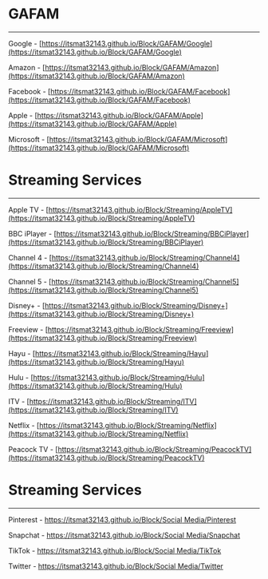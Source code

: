 # GAFAM
***
Google - [https://itsmat32143.github.io/Block/GAFAM/Google](https://itsmat32143.github.io/Block/GAFAM/Google)

Amazon - [https://itsmat32143.github.io/Block/GAFAM/Amazon](https://itsmat32143.github.io/Block/GAFAM/Amazon)

Facebook - [https://itsmat32143.github.io/Block/GAFAM/Facebook](https://itsmat32143.github.io/Block/GAFAM/Facebook)

Apple - [https://itsmat32143.github.io/Block/GAFAM/Apple](https://itsmat32143.github.io/Block/GAFAM/Apple)

Microsoft - [https://itsmat32143.github.io/Block/GAFAM/Microsoft](https://itsmat32143.github.io/Block/GAFAM/Microsoft)


# Streaming Services
***
Apple TV - [https://itsmat32143.github.io/Block/Streaming/AppleTV](https://itsmat32143.github.io/Block/Streaming/AppleTV)

BBC iPlayer - [https://itsmat32143.github.io/Block/Streaming/BBCiPlayer](https://itsmat32143.github.io/Block/Streaming/BBCiPlayer)

Channel 4 - [https://itsmat32143.github.io/Block/Streaming/Channel4](https://itsmat32143.github.io/Block/Streaming/Channel4)

Channel 5 - [https://itsmat32143.github.io/Block/Streaming/Channel5](https://itsmat32143.github.io/Block/Streaming/Channel5)

Disney+ - [https://itsmat32143.github.io/Block/Streaming/Disney+](https://itsmat32143.github.io/Block/Streaming/Disney+)

Freeview - [https://itsmat32143.github.io/Block/Streaming/Freeview](https://itsmat32143.github.io/Block/Streaming/Freeview)

Hayu - [https://itsmat32143.github.io/Block/Streaming/Hayu](https://itsmat32143.github.io/Block/Streaming/Hayu)

Hulu - [https://itsmat32143.github.io/Block/Streaming/Hulu](https://itsmat32143.github.io/Block/Streaming/Hulu)

ITV - [https://itsmat32143.github.io/Block/Streaming/ITV](https://itsmat32143.github.io/Block/Streaming/ITV)

Netflix - [https://itsmat32143.github.io/Block/Streaming/Netflix](https://itsmat32143.github.io/Block/Streaming/Netflix)

Peacock TV - [https://itsmat32143.github.io/Block/Streaming/PeacockTV](https://itsmat32143.github.io/Block/Streaming/PeacockTV)


# Streaming Services
***
Pinterest - [https://itsmat32143.github.io/Block/Social Media/Pinterest](https://itsmat32143.github.io/Block/Streaming/Pinterest)

Snapchat - [https://itsmat32143.github.io/Block/Social Media/Snapchat](https://itsmat32143.github.io/Block/Streaming/Snapchat)

TikTok - [https://itsmat32143.github.io/Block/Social Media/TikTok](https://itsmat32143.github.io/Block/Streaming/TikTok)

Twitter - [https://itsmat32143.github.io/Block/Social Media/Twitter](https://itsmat32143.github.io/Block/Streaming/Twitter)
